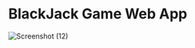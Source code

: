 # BlackJack Game Web App

![Screenshot (12)](https://user-images.githubusercontent.com/32956444/57299317-dedd8700-70f1-11e9-81ba-773f33cd8c23.png)
